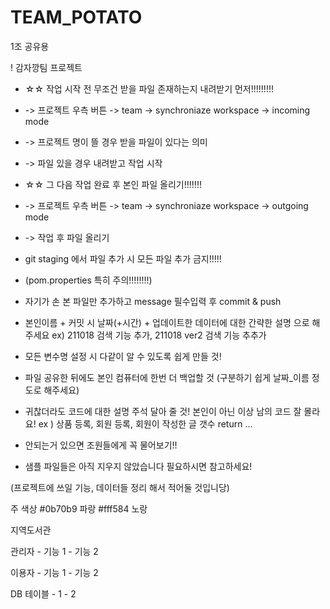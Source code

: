 # TEAM_POTATO
1조 공유용

! 감자깡팀 프로젝트

* ☆☆ 작업 시작 전 무조건 받을 파일 존재하는지 내려받기 먼저!!!!!!!!!
* -> 프로젝트 우측 버튼 -> team -> synchroniaze workspace -> incoming mode
* -> 프로젝트 명이 뜰 경우 받을 파일이 있다는 의미
* -> 파일 있을 경우 내려받고 작업 시작
* ☆☆ 그 다음 작업 완료 후 본인 파일 올리기!!!!!!!
* -> 프로젝트 우측 버튼 -> team -> synchroniaze workspace -> outgoing mode
* -> 작업 후 파일 올리기
* git staging 에서 파일 추가 시 모든 파일 추가 금지!!!!!
* (pom.properties 특히 주의!!!!!!!!)
* 자기가 손 본 파일만 추가하고 message 필수입력 후 commit & push

* 본인이름 + 커밋 시 날짜(+시간) + 업데이트한 데이터에 대한 간략한 설명 으로 해주세요
ex) 211018 검색 기능 추가, 211018 ver2 검색 기능 추추가
* 모든 변수명 설정 시 다같이 알 수 있도록 쉽게 만들 것!
* 파일 공유한 뒤에도 본인 컴퓨터에 한번 더 백업할 것 (구분하기 쉽게 날짜_이름 정도로 해주세요)
* 귀찮더라도 코드에 대한 설명 주석 달아 줄 것! 본인이 아닌 이상 남의 코드 잘 몰라요!
	 ex ) 상품 등록, 회원 등록, 회원이 작성한 글 갯수 return ...
* 안되는거 있으면 조원들에게 꼭 물어보기!!
* 샘플 파일들은 아직 지우지 않았습니다 필요하시면 참고하세요!
 	
(프로젝트에 쓰일 기능, 데이터들 정리 해서 적어둘 것입니당)
 	
 주 색상
 #0b70b9 파랑
 #fff584 노랑
 	
지역도서관
 
관리자
	- 기능 1
	- 기능 2
 
이용자
	- 기능 1
	- 기능 2

DB 테이블
	- 1
	- 2
	



